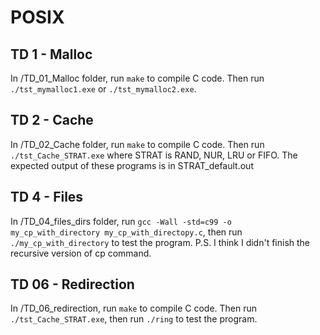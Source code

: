 # POSIX 

## TD 1 - Malloc
In /TD_01_Malloc folder, run ```make``` to compile C code. Then run ```./tst_mymalloc1.exe``` or ```./tst_mymalloc2.exe```.

## TD 2 - Cache
In /TD_02_Cache folder, run ```make``` to compile C code. Then run ```./tst_Cache_STRAT.exe``` where STRAT is RAND, NUR, LRU or FIFO. The expected output of these programs is in STRAT_default.out

## TD 4 - Files
In /TD_04_files_dirs folder, run ```gcc -Wall -std=c99 -o my_cp_with_directory my_cp_with_directopy.c```, then run ```./my_cp_with_directory``` to test the program.
P.S. I think I didn't finish the recursive version of cp command.

## TD 06 - Redirection
In /TD_06_redirection, run ```make``` to compile C code. Then run ```./tst_Cache_STRAT.exe```, then run ```./ring``` to test the program.